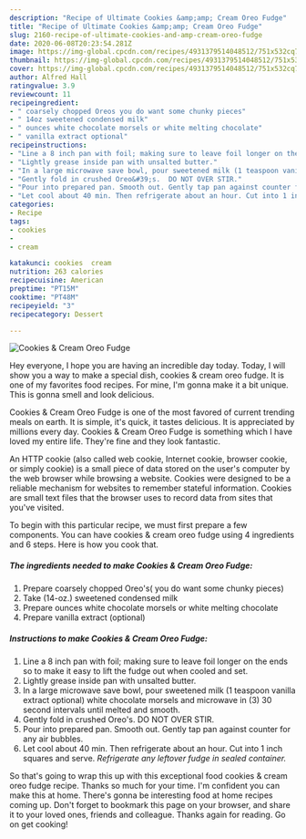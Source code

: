 ```yaml
---
description: "Recipe of Ultimate Cookies &amp;amp; Cream Oreo Fudge"
title: "Recipe of Ultimate Cookies &amp;amp; Cream Oreo Fudge"
slug: 2160-recipe-of-ultimate-cookies-and-amp-cream-oreo-fudge
date: 2020-06-08T20:23:54.281Z
image: https://img-global.cpcdn.com/recipes/4931379514048512/751x532cq70/cookies-cream-oreo-fudge-recipe-main-photo.jpg
thumbnail: https://img-global.cpcdn.com/recipes/4931379514048512/751x532cq70/cookies-cream-oreo-fudge-recipe-main-photo.jpg
cover: https://img-global.cpcdn.com/recipes/4931379514048512/751x532cq70/cookies-cream-oreo-fudge-recipe-main-photo.jpg
author: Alfred Hall
ratingvalue: 3.9
reviewcount: 11
recipeingredient:
- " coarsely chopped Oreos you do want some chunky pieces"
- " 14oz sweetened condensed milk"
- " ounces white chocolate morsels or white melting chocolate"
- " vanilla extract optional"
recipeinstructions:
- "Line a 8 inch pan with foil; making sure to leave foil longer on the ends so to make it easy to lift the fudge out when cooled and set."
- "Lightly grease inside pan with unsalted butter."
- "In a large microwave save bowl, pour sweetened milk (1 teaspoon vanilla extract optional) white chocolate morsels and microwave in (3)  30 second intervals until melted and smooth."
- "Gently fold in crushed Oreo&#39;s.  DO NOT OVER STIR."
- "Pour into prepared pan. Smooth out. Gently tap pan against counter for any air bubbles."
- "Let cool about 40 min. Then refrigerate about an hour. Cut into 1 inch squares and serve. *Refrigerate any leftover fudge in sealed container.*"
categories:
- Recipe
tags:
- cookies
- 
- cream

katakunci: cookies  cream 
nutrition: 263 calories
recipecuisine: American
preptime: "PT15M"
cooktime: "PT48M"
recipeyield: "3"
recipecategory: Dessert

---
```



![Cookies &amp; Cream Oreo Fudge](https://img-global.cpcdn.com/recipes/4931379514048512/751x532cq70/cookies-cream-oreo-fudge-recipe-main-photo.jpg)

Hey everyone, I hope you are having an incredible day today. Today, I will show you a way to make a special dish, cookies &amp; cream oreo fudge. It is one of my favorites food recipes. For mine, I'm gonna make it a bit unique. This is gonna smell and look delicious.

Cookies &amp; Cream Oreo Fudge is one of the most favored of current trending meals on earth. It is simple, it's quick, it tastes delicious. It is appreciated by millions every day. Cookies &amp; Cream Oreo Fudge is something which I have loved my entire life. They're fine and they look fantastic.

An HTTP cookie (also called web cookie, Internet cookie, browser cookie, or simply cookie) is a small piece of data stored on the user&#39;s computer by the web browser while browsing a website. Cookies were designed to be a reliable mechanism for websites to remember stateful information. Cookies are small text files that the browser uses to record data from sites that you&#39;ve visited.


To begin with this particular recipe, we must first prepare a few components. You can have cookies &amp; cream oreo fudge using 4 ingredients and 6 steps. Here is how you cook that.

<!--inarticleads1-->

##### The ingredients needed to make Cookies &amp; Cream Oreo Fudge:

1. Prepare  coarsely chopped Oreo&#39;s( you do want some chunky pieces)
1. Take  (14-oz.) sweetened condensed milk
1. Prepare  ounces white chocolate morsels or white melting chocolate
1. Prepare  vanilla extract (optional)




<!--inarticleads2-->

##### Instructions to make Cookies &amp; Cream Oreo Fudge:

1. Line a 8 inch pan with foil; making sure to leave foil longer on the ends so to make it easy to lift the fudge out when cooled and set.
1. Lightly grease inside pan with unsalted butter.
1. In a large microwave save bowl, pour sweetened milk (1 teaspoon vanilla extract optional) white chocolate morsels and microwave in (3)  30 second intervals until melted and smooth.
1. Gently fold in crushed Oreo&#39;s.  DO NOT OVER STIR.
1. Pour into prepared pan. Smooth out. Gently tap pan against counter for any air bubbles.
1. Let cool about 40 min. Then refrigerate about an hour. Cut into 1 inch squares and serve. *Refrigerate any leftover fudge in sealed container.*




So that's going to wrap this up with this exceptional food cookies &amp; cream oreo fudge recipe. Thanks so much for your time. I'm confident you can make this at home. There's gonna be interesting food at home recipes coming up. Don't forget to bookmark this page on your browser, and share it to your loved ones, friends and colleague. Thanks again for reading. Go on get cooking!
